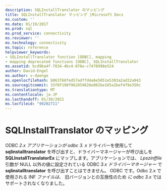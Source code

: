 ```yaml
---
description: SQLInstallTranslator のマッピング
title: SQLInstallTranslator マッピング |Microsoft Docs
ms.custom: ''
ms.date: 01/19/2017
ms.prod: sql
ms.prod_service: connectivity
ms.reviewer: ''
ms.technology: connectivity
ms.topic: reference
helpviewer_keywords:
- SQLInstallTranslator function [ODBC], mapping
- mapping deprecated functions [ODBC], SQLInstallTranslator
ms.assetid: bcd9ba4f-7834-4bc4-876e-c7478998e524
author: David-Engel
ms.author: v-daenge
ms.openlocfilehash: b063768fed57adffd4a6e5051e5383a2ad32a943
ms.sourcegitcommit: 33f0f190f962059826e002be165a2bef4f9e350c
ms.translationtype: MT
ms.contentlocale: ja-JP
ms.lasthandoff: 01/30/2021
ms.locfileid: "99202711"
---
```

# <a name="sqlinstalltranslator-mapping"></a>SQLInstallTranslator のマッピング
ODBC *2.x アプリケーションが odbc* *3. x* ドライバーを使用して **sqlinstalltranslator** を呼び出すと、ドライバーマネージャーが呼び出しを **SQLInstallTranslatorEx** にマップします。アプリケーションでは、 *Lpszinffile* 引数が NULL 以外の値に設定されている ODBC *3.x ドライバーマネージャー* で **sqlinstalltranslator** を呼び出すことはできません。 ODBC です。Odbc 2.x で使用される INF *ファイルは、* 旧バージョンとの互換性のため *に odbc 3.x* ではサポートされなくなりました。
